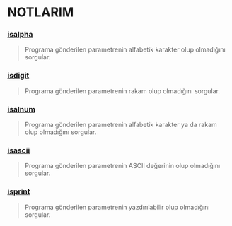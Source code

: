 # NOTLARIM #
  
### [isalpha](https://github.com/akifdora/42kocaeli_cursus/blob/main/libft/ft_isalpha.c) ###
> Programa gönderilen parametrenin alfabetik karakter olup olmadığını sorgular.

### [isdigit](https://github.com/akifdora/42kocaeli_cursus/blob/main/libft/ft_isdigit.c) ###
> Programa gönderilen parametrenin rakam olup olmadığını sorgular.

### [isalnum](https://github.com/akifdora/42kocaeli_cursus/blob/main/libft/ft_isalnum.c) ###
> Programa gönderilen parametrenin alfabetik karakter ya da rakam olup olmadığını sorgular.

### [isascii](https://github.com/akifdora/42kocaeli_cursus/blob/main/libft/ft_isascii.c) ###
> Programa gönderilen parametrenin ASCII değerinin olup olmadığını sorgular.

### [isprint](https://github.com/akifdora/42kocaeli_cursus/blob/main/libft/ft_isprint.c) ###
> Programa gönderilen parametrenin yazdırılabilir olup olmadığını sorgular.
